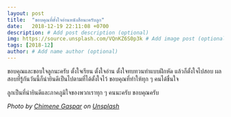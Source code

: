 ```yaml
---
layout: post
title:  "ขอบคุณที่ตั้งใจอ่านหนังสือนะครับลูก"
date:   2018-12-19 22:11:08 +0700
description: # Add post description (optional)
img: https://source.unsplash.com/VQnKZ6S0p3k # Add image post (optional)
tags: [2018-12]
author: # Add name author (optional)
---
```

ขอบคุณและขอบใจลูกนะครับ ตั้งใจเรียน ตั้งใจอ่าน ตั้งใจทบทวนทำแบบฝึกหัด แล้วก็ตั้งใจไปสอบ ผลสอบที่รู้กันวันนี้ก็น่ายินดีเป็นไปตามที่ได้ตั้งใจไว้ ขอบคุณที่ทำให้ทุก ๆ คนได้ชื่นใจ

ลูกเป็นที่น่ายินดีและภาคภูมิใจของพวกเราทุก ๆ คนนะครับ ขอบคุณครับ

*Photo by [Chimene Gaspar](https://unsplash.com/@chigraph) on [Unsplash](https://unsplash.com/)*

